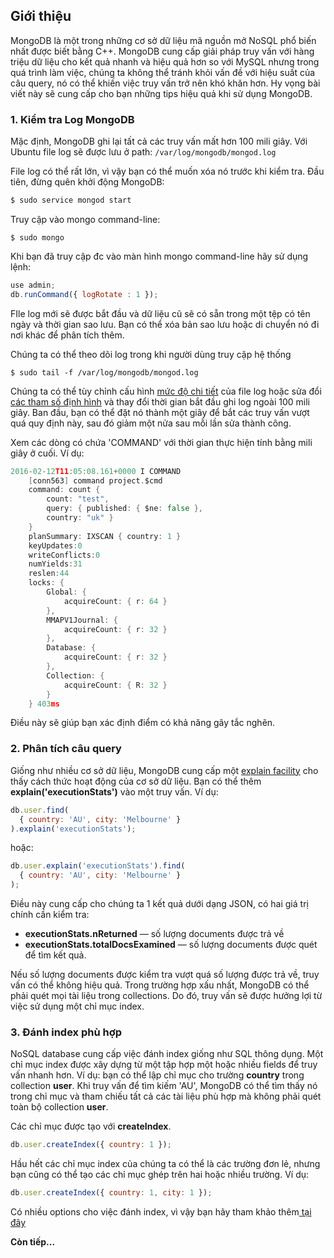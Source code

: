 ## Giới thiệu
MongoDB là một trong những cơ sở dữ liệu mã nguồn mở NoSQL phổ biến nhất được biết bằng C++. MongoDB cung cấp giải pháp truy vấn với hàng triệu dữ liệu cho kết quả nhanh và hiệu quả hơn so với MySQL nhưng trong quá trình làm việc, chúng ta không thể tránh khỏi vấn đề với hiệu suất của câu query, nó có thể khiến việc truy vấn trở nên khó khăn hơn. Hy vọng bài viết này sẽ cung cấp cho bạn những tips hiệu quả khi sử dụng MongoDB.
### 1. Kiểm tra Log MongoDB 

Mặc định, MongoDB ghi lại tất cả các truy vấn mất hơn 100 mili giây. Với Ubuntu file log sẽ được lưu ở path: 
`/var/log/mongodb/mongod.log`

File log có thể rất lớn, vì vậy bạn có thể muốn xóa nó trước khi kiểm tra. Đầu tiên, đừng quên khởi động MongoDB:

```go
$ sudo service mongod start
```

Truy cập vào mongo command-line:

```shell
$ sudo mongo
```

Khi bạn đã truy cập đc vào màn hình mongo command-line hãy sử dụng lệnh:

```javascript
use admin;
db.runCommand({ logRotate : 1 });
```

FIle log mới sẽ được bắt đầu và dữ liệu cũ sẽ có sẵn trong một tệp có tên ngày và thời gian sao lưu. Bạn có thể xóa bản sao lưu hoặc di chuyển nó đi nơi khác để phân tích thêm.

Chúng ta có thể theo dõi log trong khi người dùng truy cập hệ thống

```shell
$ sudo tail -f /var/log/mongodb/mongod.log
```

Chúng ta có thể tùy chỉnh cấu hình [mức độ chi tiết](https://docs.mongodb.com/manual/reference/method/db.setLogLevel/) của file log hoặc sửa đổi  [các tham số định hình](https://docs.mongodb.com/manual/reference/method/db.setProfilingLevel/) và thay đổi thời gian bắt đầu ghi log ngoài 100 mili giây. Ban đầu, bạn có thể đặt nó thành một giây để bắt các truy vấn vượt quá quy định này, sau đó giảm một nửa sau mỗi lần sửa thành công.

Xem các dòng có chứa 'COMMAND' với thời gian thực hiện tính bằng mili giây ở cuối. Ví dụ:
```go
2016-02-12T11:05:08.161+0000 I COMMAND  
    [conn563] command project.$cmd 
    command: count { 
        count: "test", 
        query: { published: { $ne: false }, 
        country: "uk" } 
    } 
    planSummary: IXSCAN { country: 1 } 
    keyUpdates:0 
    writeConflicts:0 
    numYields:31 
    reslen:44 
    locks: { 
        Global: { 
            acquireCount: { r: 64 } 
        }, 
        MMAPV1Journal: { 
            acquireCount: { r: 32 } 
        }, 
        Database: { 
            acquireCount: { r: 32 } 
        }, 
        Collection: { 
            acquireCount: { R: 32 } 
        } 
    } 403ms
```
Điều này sẽ giúp bạn xác định điểm có khả năng gây tắc nghẽn.

### 2. Phân tích câu query
Giống như nhiều cơ sở dữ liệu, MongoDB cung cấp một [explain facility](https://docs.mongodb.com/manual/tutorial/analyze-query-plan/) cho thấy cách thức hoạt động của cơ sở dữ liệu. Bạn có thể thêm **explain('executionStats')** vào một truy vấn. Ví dụ:

```javascript
db.user.find(
  { country: 'AU', city: 'Melbourne' }
).explain('executionStats');
```

hoặc:

```javascript
db.user.explain('executionStats').find(
  { country: 'AU', city: 'Melbourne' }
);
```

Điều này cung cấp cho chúng ta 1 kết quả dưới dạng JSON, có hai giá trị chính cần kiểm tra:

* **executionStats.nReturned** — số lượng documents được trả về
* **executionStats.totalDocsExamined** — số lượng documents được quét để tìm kết quả.

Nếu số lượng documents được kiểm tra vượt quá số lượng được trả về, truy vấn có thể không hiệu quả. Trong trường hợp xấu nhất, MongoDB có thể phải quét mọi tài liệu trong collections. Do đó, truy vấn sẽ được hưởng lợi từ việc sử dụng một chỉ mục index.

### 3. Đánh index phù hợp
NoSQL database cung cấp việc đánh index giống như SQL thông dụng. Một chỉ mục index được xây dựng từ một tập hợp một hoặc nhiều fields để truy vấn nhanh hơn. Ví dụ: bạn có thể lập chỉ mục cho trường **country** trong collection **user**. Khi truy vấn để tìm kiếm 'AU', MongoDB có thể tìm thấy nó trong chỉ mục và tham chiếu tất cả các tài liệu phù hợp mà không phải quét toàn bộ collection **user**.

Các chỉ mục được tạo với **createIndex**. 

```javascript
db.user.createIndex({ country: 1 });
```

Hầu hết các chỉ mục index của chúng ta có thể là các trường đơn lẻ, nhưng bạn cũng có thể tạo các chỉ mục ghép trên hai hoặc nhiều trường. Ví dụ:

```javascript
db.user.createIndex({ country: 1, city: 1 });
```

Có nhiều options cho việc đánh index, vì vậy bạn hãy tham khảo thêm[ tại đây ](https://docs.mongodb.com/manual/indexes/)

**Còn tiếp...**